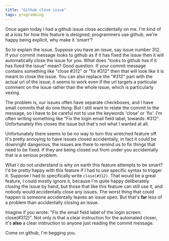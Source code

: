 ```yaml
---
title: "Github close issue"
tags: programming
---
```


Once again today I had a github issue close accidentally on me. I'm kind of at a loss for how this feature is designed, programmers use github, we're happy being explicit, why make it *'smart'*?

So to explain the issue. Suppose you have an issue, say issue number 312. If your commit message looks to github as if it has fixed the issue then it will automatically close the issue for you. What does "looks to github has if it has fixed the issue" mean? Good question. If your commit message contains something like "close #312" or "fix #312" then that will look like it is meant to close the issue. You can also replace the "#312" part with the actual url of the issue, it seems to work even if the url targets a particular comment on the issue rather than the whole issue, which is particularly vexing.

The problem is, our issues often have separate checkboxes, and I have small commits that do one thing. But I still want to relate the commit to the message, so I have to be careful not to use the keywords 'close' or 'fix'. I'm often writing something like "Fix the login email field label, towards: #312". Unfortunately this closes the issue but that's not what I wanted at all.

Unfortunately there seems to be no way to turn this wretched feature off. It's pretty annoying to have issues closed accidentally, in fact it could be downright dangerous, the issues are there to remind us to fix things that need to be fixed. If they are being closed out from under you accidentally that is a serious problem.

What I do not understand is why on earth this feature attempts to be smart? I'd be pretty happy with this feature if I had to use specific syntax to trigger it. Suppose I had to specifically write `close(#312)`. That would be a great feature, I could mostly ignore it, because I'm quite happy deliberately closing the issue by hand, but those that like this feature can still use it, and nobody would accidentally close any issues. The worst thing that could happen is someone accidentally leaves an issue open. But that's **far** less of a problem than accidentally closing an issue.

Imagine if you wrote: "Fix the email field label of the login screen: close(#312)". Not only is that a clear instruction for the automated closer, it's **also** a clear instruction to anyone just reading the commit message.

Come on github, I'm begging you.
